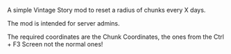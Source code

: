 A simple Vintage Story mod to reset a radius of chunks every X days.

The mod is intended for server admins.

The required coordinates are the Chunk Coordinates, the ones from the Ctrl + F3 Screen not the normal ones!
